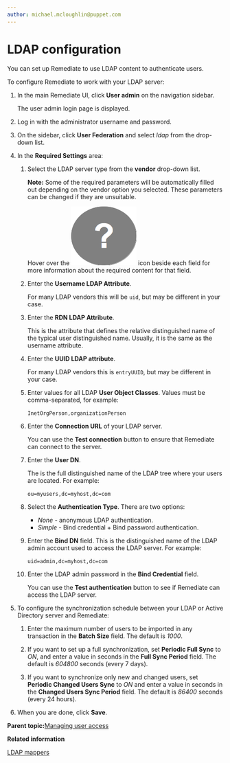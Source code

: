 ```yaml
---
author: michael.mcloughlin@puppet.com
---
```


# LDAP configuration

You can set up Remediate to use LDAP content to authenticate users.

To configure Remediate to work with your LDAP server:

1.  In the main Remediate UI, click **User admin** on the navigation sidebar.

    The user admin login page is displayed.

2.  Log in with the administrator username and password.

3.  On the sidebar, click **User Federation** and select *ldap* from the drop-down list.

4.  In the **Required Settings** area:

    1.  Select the LDAP server type from the **vendor** drop-down list.

        **Note:** Some of the required parameters will be automatically filled out depending on the vendor option you selected. These parameters can be changed if they are unsuitable.

        Hover over the ![](Qcircle.png) icon beside each field for more information about the required content for that field.

    2.  Enter the **Username LDAP Attribute**.

        For many LDAP vendors this will be `uid`, but may be different in your case.

    3.  Enter the **RDN LDAP Attribute**.

        This is the attribute that defines the relative distinguished name of the typical user distinguished name. Usually, it is the same as the username attribute.

    4.  Enter the **UUID LDAP attribute**.

        For many LDAP vendors this is `entryUUID`, but may be different in your case.

    5.  Enter values for all LDAP **User Object Classes**. Values must be comma-separated, for example:

        ```
        InetOrgPerson,organizationPerson
        ```

    6.  Enter the **Connection URL** of your LDAP server.

        You can use the **Test connection** button to ensure that Remediate can connect to the server.

    7.  Enter the **User DN**.

        The is the full distinguished name of the LDAP tree where your users are located. For example:

        ```
        ou=myusers,dc=myhost,dc=com
        ```

    8.  Select the **Authentication Type**. There are two options:

        -   *None* - anonymous LDAP authentication.
        -   *Simple* - Bind credential + Bind password authentication.
    9.  Enter the **Bind DN** field. This is the distinguished name of the LDAP admin account used to access the LDAP server. For example:

        ```
        uid=admin,dc=myhost,dc=com
        ```

    10. Enter the LDAP admin password in the **Bind Credential** field.

        You can use the **Test authentication** button to see if Remediate can access the LDAP server.

5.  To configure the synchronization schedule between your LDAP or Active Directory server and Remediate:

    1.  Enter the maximum number of users to be imported in any transaction in the **Batch Size** field. The default is *1000*.

    2.  If you want to set up a full synchronization, set **Periodic Full Sync** to *ON*, and enter a value in seconds in the **Full Sync Period** field. The default is *604800* seconds \(every 7 days\).

    3.  If you want to synchronize only new and changed users, set **Periodic Changed Users Sync** to *ON* and enter a value in seconds in the **Changed Users Sync Period** field. The default is *86400* seconds \(every 24 hours\).

6.  When you are done, click **Save**.


**Parent topic:**[Managing user access](managing_user_access.md)

**Related information**  


[LDAP mappers](rem-ldap-mappers.md#)

